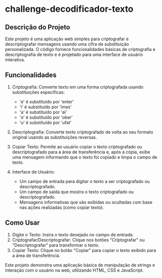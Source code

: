 # challenge-decodificador-texto

## Descrição do Projeto
Este projeto é uma aplicação web simples para criptografar e descriptografar mensagens usando uma cifra de substituição personalizada. O código fornece funcionalidades básicas de criptografia e descriptografia de texto e é projetado para uma interface de usuário interativa. 

## Funcionalidades

1. Criptografia: Converte texto em uma forma criptografada usando substituições específicas:
   * 'e' é substituído por 'enter'
   * 'i' é substituído por 'imes'
   * 'a' é substituído por 'ai'
   * 'o' é substituído por 'ober'
   * 'u' é substituído por 'ufat'
  
2. Descriptografia: Converte texto criptografado de volta ao seu formato original usando as substituições reversas.
3. Copiar Texto: Permite ao usuário copiar o texto criptografado ou descriptografado para a área de transferência e, após a cópia, exibe uma mensagem informando que o texto foi copiado e limpa o campo de texto.
4. Interface de Usuário:
   * Um campo de entrada para digitar o texto a ser criptografado ou descriptografado.
   * Um campo de saída que mostra o texto criptografado ou descriptografado.
   * Mensagens informativas que são exibidas ou ocultadas com base nas ações realizadas (como copiar texto).

## Como Usar
1. Digite o Texto: Insira o texto desejado no campo de entrada.
2. Criptografar/Descriptografar: Clique nos botões "Criptografar" ou "Descriptografar" para transformar o texto.
3. Copiar Texto: Clique no botão "Copiar" para copiar o texto exibido para a área de transferência.

Este projeto demonstra uma aplicação básica de manipulação de strings e interação com o usuário na web, utilizando HTML, CSS e JavaScript.
